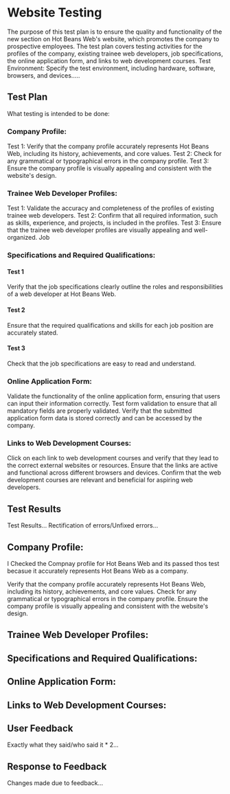 # Website Testing
The purpose of this test plan is to ensure the quality and functionality of the new section on Hot Beans Web's website, which promotes the company to prospective employees.
The test plan covers testing activities for the profiles of the company, existing trainee web developers, job specifications, the online application form, and links to web development courses.
Test Environment: Specify the test environment, including hardware, software, browsers, and devices.....

## Test Plan
 What testing is intended to be done:

### Company Profile:
Test 1: Verify that the company profile accurately represents Hot Beans Web, including its history, achievements, and core values.
Test 2: Check for any grammatical or typographical errors in the company profile.
Test 3: Ensure the company profile is visually appealing and consistent with the website's design.

### Trainee Web Developer Profiles:
Test 1: Validate the accuracy and completeness of the profiles of existing trainee web developers.
Test 2: Confirm that all required information, such as skills, experience, and projects, is included in the profiles.
Test 3: Ensure that the trainee web developer profiles are visually appealing and well-organized.
Job 

### Specifications and Required Qualifications:
#### Test 1
Verify that the job specifications clearly outline the roles and responsibilities of a web developer at Hot Beans Web.
#### Test 2
Ensure that the required qualifications and skills for each job position are accurately stated.
#### Test 3
Check that the job specifications are easy to read and understand.

### Online Application Form:
Validate the functionality of the online application form, ensuring that users can input their information correctly.
Test form validation to ensure that all mandatory fields are properly validated.
Verify that the submitted application form data is stored correctly and can be accessed by the company.

### Links to Web Development Courses:
Click on each link to web development courses and verify that they lead to the correct external websites or resources.
Ensure that the links are active and functional across different browsers and devices.
Confirm that the web development courses are relevant and beneficial for aspiring web developers.


## Test Results
Test Results...
Rectification of errors/Unfixed errors...

## Company Profile:
I Checked the Compnay profile for Hot Beans Web and its passed thos test becasue it accurately represents Hot Beans Web as a company.

Verify that the company profile accurately represents Hot Beans Web, including its history, achievements, and core values.
Check for any grammatical or typographical errors in the company profile.
Ensure the company profile is visually appealing and consistent with the website's design.

## Trainee Web Developer Profiles:

## Specifications and Required Qualifications:

## Online Application Form:

## Links to Web Development Courses:


## User Feedback
Exactly what they said/who said it * 2...

## Response to Feedback
Changes made due to feedback...




<!--Test Types
Functional Testing: Validate the functionality and accuracy of the website's features, such as the online application form and external links.
Usability Testing: Evaluate the user experience, ease of navigation, and clarity of information.
Compatibility Testing: Verify the compatibility of the website across different browsers and devices commonly used by the target audience.
Content Testing: Review the accuracy, completeness, and readability of the website's content.-->
